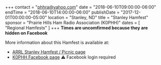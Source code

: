 +++
contact = "[phhra@yahoo.com](mailto:phhra@yahoo.com)"
date = "2018-06-10T09:00:00-06:00"
endTime = "2018-06-10T14:00:00-06:00"
publishDate = "2017-12-01T00:00:00-05:00"
location = "Stanley, ND"
title = "Stanley Hamfest"
sponsor = "Prairie Hills Ham Radio Association (K0PHH)"
dates = [ "Regional Hamfests" ]
+++
**Times are uncomfirmed because they are hidden on Facebook**

More information about this Hamfest is available at:

* [ARRL Stanley Hamfest / Picnic page](http://www.arrl.org/hamfests/stanley-hamfest-picnic)
* [K0PHH Facebook page](http://facebook.com/groups/phhra.k0phh) :warning: Facebook login required


